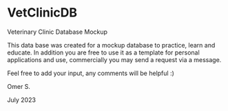 # VetClinicDB
Veterinary Clinic Database Mockup

This data base was created for a mockup database to practice, learn and educate. 
In addition you are free to use it as a template for personal applications and use, commercially you may send a request via a message.

Feel free to add your input, any comments will be helpful :)

Omer S.

July 2023
